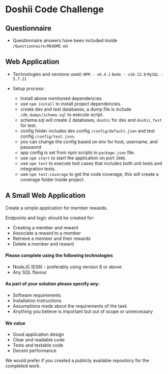 # Doshii Code Challenge

## Questionnaire

- Questionnaire answers have been included inside `/Questionnaire/README.md`

## Web Application

- Technologies and versions used:
  `NPM - v6.4.1`
  `Node - v10.15.0`
  `MySQL - 5.7.21`

- Setup process:
  - Install above mentioned dependencies.
  - use `npm install` to install project dependencies.
  - create dev and test databases, a dump file is include `/db_dumps/schema.sql` to execute script.
  - schema.sql will create 2 databases, `doshii` for dev and `doshii_test` for test.
  - config folder includes dev config `/config/default.json` and test config `/config/test.json`.
  - you can change the config based on env for host, username, and password
  - app config is set from npm scripts in `package.json` file.
  - use `npm start` to start the application on port `3006`.
  - use `npm test` to execute test cases that includes both unit tests and integration tests.
  - use `npm test:coverage` to get the code coverage, this will create a coverage folder inside project.

## A Small Web Application

Create a simple application for member rewards.

Endpoints and logic should be created for:

- Creating a member and reward
- Associate a reward to a member
- Retrieve a member and their rewards
- Delete a member and reward

#### Please complete using the following technologies

- NodeJS (ES6) - preferably using version 8 or above
- Any SQL flavour

#### As part of your solution please specify any:

- Software requirements
- Installation instructions
- Assumptions made about the requirements of the task
- Anything you believe is important but out of scope or unnecessary

#### We value

- Good application design
- Clear and readable code
- Tests and testable code
- Decent performance

We would prefer if you created a publicly available repository for the completed work.
